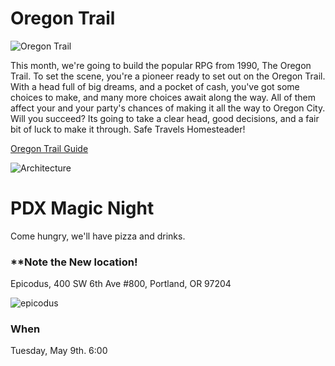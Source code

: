 # Oregon Trail
![Oregon Trail](https://archive.org/serve/msdos_Oregon_Trail_The_1990/Oregon_Trail_The_1990_screenshot.gif)

This month, we're going to build the popular RPG from 1990, The Oregon Trail.  To set the scene, you're a pioneer ready to set out on the Oregon Trail.  With a head full of big dreams, and a pocket of cash, you've got some choices to make, and many more choices await along the way.  All of them affect your and your party's chances of making it all the way to Oregon City.  Will you succeed?  Its going to take a clear head, good decisions, and a fair bit of luck to make it through.  Safe Travels Homesteader!

[Oregon Trail Guide](https://www.gamefaqs.com/pc/577345-the-oregon-trail/faqs/30964)

![Architecture](https://s3-us-west-2.amazonaws.com/portland-magic-night/IMG_0311.JPG)


# PDX Magic Night

Come hungry, we'll have pizza and drinks.

### **Note the New location!

Epicodus, 
400 SW 6th Ave #800, 
Portland, OR 97204

![epicodus](./assets/epicodus.png)
### When

Tuesday, May 9th.  6:00

